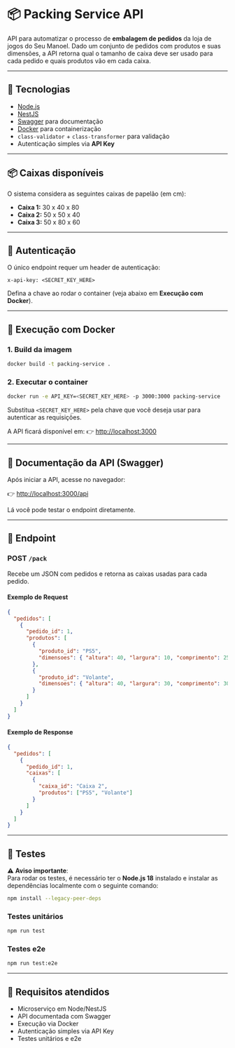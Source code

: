 # 📦 Packing Service API

API para automatizar o processo de **embalagem de pedidos** da loja de jogos do Seu Manoel.
Dado um conjunto de pedidos com produtos e suas dimensões, a API retorna qual o tamanho de caixa deve ser usado para cada pedido e quais produtos vão em cada caixa.

---

## 🚀 Tecnologias

- [Node.js](https://nodejs.org/)
- [NestJS](https://nestjs.com/)
- [Swagger](https://swagger.io/) para documentação
- [Docker](https://www.docker.com/) para containerização
- `class-validator` + `class-transformer` para validação
- Autenticação simples via **API Key**

---

## 📦 Caixas disponíveis

O sistema considera as seguintes caixas de papelão (em cm):

- **Caixa 1:** 30 x 40 x 80
- **Caixa 2:** 50 x 50 x 40
- **Caixa 3:** 50 x 80 x 60

---

## 🔑 Autenticação

O único endpoint requer um header de autenticação:

```http
x-api-key: <SECRET_KEY_HERE>
```

Defina a chave ao rodar o container (veja abaixo em **Execução com Docker**).

---

## 🐳 Execução com Docker

### 1. Build da imagem

```bash
docker build -t packing-service .
```

### 2. Executar o container

```bash
docker run -e API_KEY=<SECRET_KEY_HERE> -p 3000:3000 packing-service
```

Substitua `<SECRET_KEY_HERE>` pela chave que você deseja usar para autenticar as requisições.

A API ficará disponível em:
👉 [http://localhost:3000](http://localhost:3000)

---

## 📖 Documentação da API (Swagger)

Após iniciar a API, acesse no navegador:

👉 [http://localhost:3000/api](http://localhost:3000/api)

Lá você pode testar o endpoint diretamente.

---

## 🔗 Endpoint

### **POST** `/pack`

Recebe um JSON com pedidos e retorna as caixas usadas para cada pedido.

#### Exemplo de Request

```json
{
  "pedidos": [
    {
      "pedido_id": 1,
      "produtos": [
        {
          "produto_id": "PS5",
          "dimensoes": { "altura": 40, "largura": 10, "comprimento": 25 }
        },
        {
          "produto_id": "Volante",
          "dimensoes": { "altura": 40, "largura": 30, "comprimento": 30 }
        }
      ]
    }
  ]
}
```

#### Exemplo de Response

```json
{
  "pedidos": [
    {
      "pedido_id": 1,
      "caixas": [
        {
          "caixa_id": "Caixa 2",
          "produtos": ["PS5", "Volante"]
        }
      ]
    }
  ]
}
```

---

## 🧪 Testes

⚠️ **Aviso importante**:  
Para rodar os testes, é necessário ter o **Node.js 18** instalado e instalar as dependências localmente com o seguinte comando:

```bash
npm install --legacy-peer-deps
```

### Testes unitários

```bash
npm run test
```

### Testes e2e

```bash
npm run test:e2e
```

---

## 📌 Requisitos atendidos

- Microserviço em Node/NestJS
- API documentada com Swagger
- Execução via Docker
- Autenticação simples via API Key
- Testes unitários e e2e
